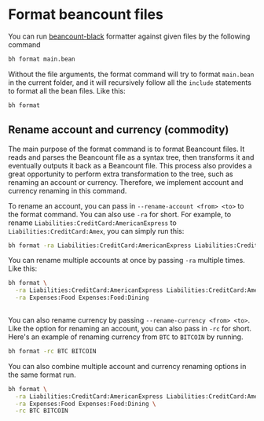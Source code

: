 # Format beancount files

You can run [beancount-black](https://github.com/LaunchPlatform/beancount-black) formatter against given files by the following command

```bash
bh format main.bean
```

Without the file arguments, the format command will try to format `main.bean` in the current folder, and it will recursively follow all the `include` statements to format all the bean files.
Like this:

```bash
bh format
```

## Rename account and currency (commodity)

The main purpose of the format command is to format Beancount files.
It reads and parses the Beancount file as a syntax tree, then transforms it and eventually outputs it back as a Beancount file.
This process also provides a great opportunity to perform extra transformation to the tree, such as renaming an account or currency.
Therefore, we implement account and currency renaming in this command.

To rename an account, you can pass in `--rename-account <from> <to>` to the format command. You can also use `-ra` for short.
For example, to rename `Liabilities:CreditCard:AmericanExpress` to `Liabilities:CreditCard:Amex`, you can simply run this:

```bash
bh format -ra Liabilities:CreditCard:AmericanExpress Liabilities:CreditCard:Amex
```

You can rename multiple accounts at once by passing `-ra` multiple times.
Like this:

```bash
bh format \
  -ra Liabilities:CreditCard:AmericanExpress Liabilities:CreditCard:Amex \
  -ra Expenses:Food Expenses:Food:Dining
  
```

You can also rename currency by passing `--rename-currency <from> <to>`.
Like the option for renaming an account, you can also pass in `-rc` for short.
Here's an example of renaming currency from `BTC` to `BITCOIN` by running.

```bash
bh format -rc BTC BITCOIN
```

You can also combine multiple account and currency renaming options in the same format run.

```bash
bh format \
  -ra Liabilities:CreditCard:AmericanExpress Liabilities:CreditCard:Amex \
  -ra Expenses:Food Expenses:Food:Dining \
  -rc BTC BITCOIN
  
```
